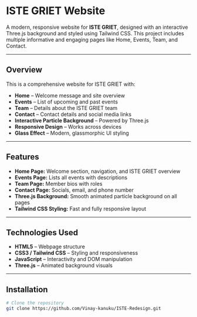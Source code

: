 # ISTE GRIET Website

A modern, responsive website for **ISTE GRIET**, designed with an interactive Three.js background and styled using Tailwind CSS. This project includes multiple informative and engaging pages like Home, Events, Team, and Contact.

---

##  Overview

This is a comprehensive website for ISTE GRIET with:

-  **Home** – Welcome message and site overview  
-  **Events** – List of upcoming and past events  
-  **Team** – Details about the ISTE GRIET team  
-  **Contact** – Contact details and social media links  
-  **Interactive Particle Background** – Powered by Three.js  
-  **Responsive Design** – Works across devices  
-  **Glass Effect** – Modern, glassmorphic UI styling  

---

##  Features

- **Home Page:** Welcome section, navigation, and ISTE GRIET overview  
- **Events Page:** Lists all events with descriptions  
- **Team Page:** Member bios with roles  
- **Contact Page:** Socials, email, and phone number  
- **Three.js Background:** Smooth animated particle background on all pages  
- **Tailwind CSS Styling:** Fast and fully responsive layout  

---

##  Technologies Used

- **HTML5** – Webpage structure  
- **CSS3 / Tailwind CSS** – Styling and responsiveness  
- **JavaScript** – Interactivity and DOM manipulation  
- **Three.js** – Animated background visuals  

---

##  Installation

```bash
# Clone the repository
git clone https://github.com/Vinay-kanuku/ISTE-Redesign.git

```
